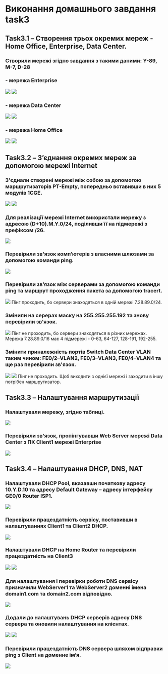 # Виконання домашнього завдання task3
## Task3.1 – Створення трьох окремих мереж - Home Office, Enterprise, Data Center.

### Створили мережі згідно завдання з такими даними: Y-89, M-7, D-28 
### - мережа Enterprise
![](https://drive.google.com/uc?export=view&id=1GQQ8qWzlIsMtVVR6xlQEGQlhUzfcUIgi)
![](https://drive.google.com/uc?export=view&id=1gpGv6VoWG9g0ZW-0Xp-8scbBXhlgLhnr)


### - мережа Data Center
![](https://drive.google.com/uc?export=view&id=13wim_mt9_xwZKetUU01yZire_yMlV2KE)
![](https://drive.google.com/uc?export=view&id=1kq48L35PVQ5YvDJrsGWPP241rDBKJ-Oz)

### - мережа Home Office
![](https://drive.google.com/uc?export=view&id=1sMyXP9Y2Ddep82fJjGkNsO5rFMSG8dQB)
![](https://drive.google.com/uc?export=view&id=11jlQ1FFO7H5MzZ_nw5AMDHHFoZ4-_CD0)

## Task3.2 – З’єднання окремих мереж за допомогою мережі Internet

### З'єднали створені мережі між собою за допомогою маршрутизаторів PT-Empty, попередньо вставивши в них 5 модулів 1CGE.
![](https://drive.google.com/uc?export=view&id=17EOVs2hQlJo9xCUte2vmIIqkDMm3SGup)
![](https://drive.google.com/uc?export=view&id=1FeG0SUJIfEqpBkfXjTeAVokPNxD8h9j8)

### Для реалізації мережі Internet використали мережу з адресою (D+10).M.Y.0/24, поділивши її на підмережі з префіксом /26.  
![](https://drive.google.com/uc?export=view&id=1Ch9xd_4OoMQJfIbkFb3b8Y23SfONyjH6)

### Перевірили зв'язок комп’ютерів з власними шлюзами за допомогою команди ping.
![](https://drive.google.com/uc?export=view&id=15ZX86wF04I6t_bk4a-vVxTIwR3MorEKl)

### Перевірили зв’язок між серверами за допомогою команди ping та маршрут проходження пакета за допомогою tracert.
![](https://drive.google.com/uc?export=view&id=1qNxw__moE6_DsF1lr57W2J9wAC5jBwuC)
Пінг проходить, бо сервери знаходяться в одній мережі 7.28.89.0/24.

### Змінили на серерах маску на 255.255.255.192 та знову перевірили зв'язок.
![](https://drive.google.com/uc?export=view&id=1UtN0p7ClH_DyHjQm4LeE5eo6vXu0E9FA)
Пінг не проходить, бо сервери знаходяться в різних мережах. Мережа 7.28.89.0/16 має 4 підмережі - 0-63, 64-127, 128-191, 192-255.

### Змінити приналежність портів Switch Data Center VLAN таким чином: FE0/2–VLAN2, FE0/3–VLAN3, FE0/4–VLAN4 та ще раз перевірили зв'язок. 
![](https://drive.google.com/uc?export=view&id=17QKyfau5tdVHc3jKz-8cJafmEnJHRQYV)
![](https://drive.google.com/uc?export=view&id=1UtN0p7ClH_DyHjQm4LeE5eo6vXu0E9FA)
Пінг не проходить. Щоб виходити з однієї мережі і заходити в іншу потрібен маршрутизатор.

## Task3.3 – Налаштування маршрутизації
### Налаштували мережу, згідно таблиці.
![](https://drive.google.com/uc?export=view&id=1jV6va8CAPZQMM-mhKZEMj96B6E9IEFCj)
### Перевірили зв'язок, пропінгувавши Web Server мережі Data Center з ПК Client1 мережі Enterprise
![](https://drive.google.com/uc?export=view&id=1cjtBPwlHri11BxoG9gzZ8pakBv9Z49HV)

## Task3.4 – Налаштування DHCP, DNS, NAT
### Налаштували DHCP Pool, вказавши початкову адресу 10.Y.D.10 та адресу Default Gateway – адресу інтерфейсу GE0/0 Router ISP1.
![](https://drive.google.com/uc?export=view&id=1RH2ZUpiRjD6pwfi_Hp5KwV-5QWX8e1jJ)

### Перевірили працездатність сервісу, поставивши в налаштуваннях Client1 та Client2 DHCP.
![](https://drive.google.com/uc?export=view&id=1FGHBkCLiY-4cSxQAnVNDrAKf6BgWpudU)

### Налаштували DHCP на Home Router та перевірили працездатність на Client3
![](https://drive.google.com/uc?export=view&id=1y2i_526SL_OoMltSscWWzUeH9lCy764V)
![](https://drive.google.com/uc?export=view&id=16pqinjyti51ZhxM1puA0li9GDc7Wtt_Z)

### Для налаштування і перевірки роботи DNS сервісу призначили WebServer1 та WebServer2 доменні імена domain1.com та domain2.com відповідно.
![](https://drive.google.com/uc?export=view&id=1PQ7A4gEzwL69bDfL0Qv6lpiE7p-4zqBT)

### Додали до налаштувань DHCP серверів адресу DNS сервера та оновили налаштування на клієнтах.
![](https://drive.google.com/uc?export=view&id=1OK7CGCqcIHOkcgnWEj6ui4nmVXxIM4iw)
![](https://drive.google.com/uc?export=view&id=1Da3JdOV-zgKQKg6s04pZDL81oFtPcH5q)

### Перевірили працездатність DNS сервера шляхом відправки ping з Client на доменне ім’я.
![](https://drive.google.com/uc?export=view&id=1a-fn6wZeFJVvS2s4vVYzyX7ScGMqUWdy)



